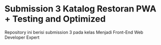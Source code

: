 # Submission 3 Katalog Restoran PWA + Testing and Optimized

Repository ini berisi submission 3 pada kelas Menjadi Front-End Web Developer Expert
